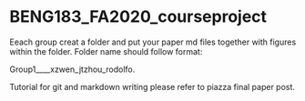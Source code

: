 # BENG183_FA2020_courseproject

Eeach group creat a folder and put your paper md files together with figures within the folder. 
Folder name should follow format: 

Group1____xzwen_jtzhou_rodolfo.


Tutorial for git and markdown writing please refer to piazza final paper post.
